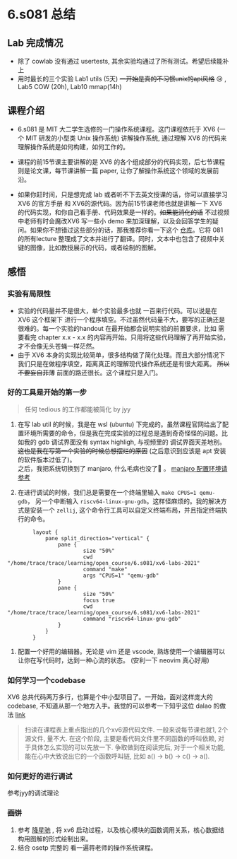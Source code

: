 # 6.s081 总结

## Lab 完成情况

- 除了 cowlab 没有通过 usertests, 其余实验均通过了所有测试。希望后续能补上
- 用时最长的三个实验 Lab1 utils (5天) ~~一开始是真的不习惯unix的api风格~~  😢 , Lab5 COW (20h), Lab10 mmap(14h)

## 课程介绍

- 6.s081 是 MIT 大二学生选修的一门操作系统课程。这门课程依托于 XV6 (一个 MIT 研发的小型类 Unix 操作系统) 讲解操作系统, 通过理解 XV6 的代码来理解操作系统是如何构建，如何工作的。

- 课程的前15节课主要讲解的是 XV6 的各个组成部分的代码实现，后七节课程则是论文课，每节课讲解一篇 paper, 让你了解操作系统这个领域的发展前沿。

- 如果你赶时间，只是想完成 lab 或者听不下去英文授课的话，你可以直接学习 XV6 的官方手册 和 XV6的源代码。因为前15节课老师也就是讲解一下 XV6 的代码实现，和你自己看手册、代码效果是一样的。~~如果能消化的话~~ 不过视频中老师有时会魔改XV6 写一些小 demo 来加深理解，以及会回答学生的疑问。如果你不想错过这些部分的话，那我推荐你看一下这个 [仓库](https://github.com/huihongxiao/MIT6.S081)。它将 081 的所有lecture 整理成了文本并进行了翻译。同时，文本中也包含了视频中关键的图像，比如教授展示的代码，或者绘制的图解。

## 感悟

### 实验有局限性
- 实验的代码量并不是很大，单个实验最多也就 一百来行代码。可以说是在 XV6 这个框架下 进行一个程序填空。不过虽然代码量不大，要写的正确还是很难的。每一个实验的handout 在最开始都会说明实验的前置要求，比如 需要看完 chapter x.x - x.x 的内容再开始。只用将这些代码理解了再开始实验，才不会像无头苍蝇一样茫然。
- 由于 XV6 本身的实现比较简单，很多结构做了简化处理。而且大部分情况下我们只是在做程序填空，距离真正的理解现代操作系统还是有很大距离。 ~~所以不要妄自菲薄~~ 前面的路还很长。这个课程只是入门。

### 好的工具是开始的第一步

> 任何 tedious 的工作都能被简化 by jyy

1. 在写 lab util 的时候，我是在 wsl (ubuntu) 下完成的。虽然课程官网给出了配置环境所需要的命令，但是我在完成实验的过程总是遇到奇奇怪怪的问题。比如我的 gdb 调试界面没有 syntax highligh, 与视频里的 调试界面天差地别。~~这也是我在写第一个实验的时候总想摆烂的原因~~ (之后意识到应该是 apt 安装的软件版本过低了)。<br>之后，我把系统切换到了 manjaro, 什么毛病也没了🤤 。
 [manjaro 配置环境请参考](https://blog.csdn.net/mbfjllybl/article/details/120399421) 

1. 在进行调试的时候，我们总是需要在一个终端里输入 `make CPUS=1 qemu-gdb`， 另一个中断输入 `riscv64-linux-gnu-gdb`。这样怪麻烦的。我的解决方式是安装一个 `zellij`, 这个命令行工具可以自定义终端布局，并且指定终端执行的命令。 
```code
        layout {
            pane split_direction="vertical" {
                pane {
                        size "50%"
                        cwd "/home/trace/trace/learning/open_course/6.s081/xv6-labs-2021"
                        command	"make"
                        args "CPUS=1" "qemu-gdb" 
                }
                pane {
                        size "50%"
                        focus true
                        cwd "/home/trace/trace/learning/open_course/6.s081/xv6-labs-2021"
                        command "riscv64-linux-gnu-gdb"
                }
            }
        } 
```
1. 配置一个好用的编辑器。无论是 vim 还是 vscode, 熟练使用一个编辑器可以让你在写代码时，达到一种心流的状态。
(安利一下 neovim 真心好用)

### 如何学习一个codebase

XV6 总共代码两万多行，也算是个中小型项目了。一开始，面对这样庞大的 codebase, 不知道从那一个地方入手。我觉的可以参考一下知乎这位 dalao 的做法 [link](https://zhuanlan.zhihu.com/p/632281381) 

> 扫读在课程表上重点指出的几个xv6源代码文件. 一般来说每节课也就1, 2个源文件, 量不大. 在这个阶段, 主要是看代码文件里不同函数的呼叫依赖, 对于具体怎么实现的可以先放一下. 争取做到在阅读完后, 对于一个相关功能, 能在心中大致说出它的一个函数呼叫链, 比如 a() -> b() -> c() -> a().

### 如何更好的进行调试

参考jyy的调试理论

### ~~画饼~~ 

1.  参考 [降星驰](https://www.bilibili.com/read/cv25493176/) , 将 xv6 启动过程，以及核心模块的函数调用关系，核心数据结构用图解的形式绘制出来。
2.  结合 osetp 完整的 看一遍蒋老师的操作系统课程。
